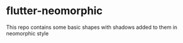 # flutter-neomorphic
This repo contains some basic shapes with shadows added to them in neomorphic style
